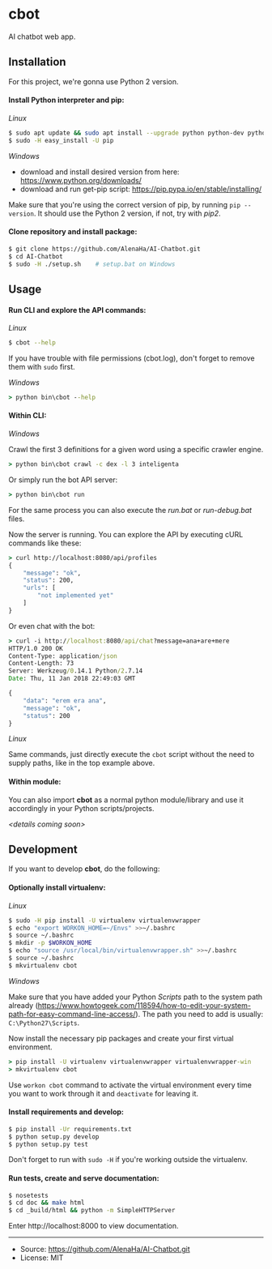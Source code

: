 # cbot

AI chatbot web app.


## Installation

For this project, we're gonna use Python 2 version.

#### Install Python interpreter and pip:

*Linux*

```bash
$ sudo apt update && sudo apt install --upgrade python python-dev python-setuptools
$ sudo -H easy_install -U pip
```

*Windows*
- download and install desired version from here: https://www.python.org/downloads/
- download and run get-pip script: https://pip.pypa.io/en/stable/installing/

Make sure that you're using the correct version of pip, by running
`pip --version`. It should use the Python 2 version, if not, try with *pip2*.

#### Clone repository and install package:

```bash
$ git clone https://github.com/AlenaHa/AI-Chatbot.git
$ cd AI-Chatbot
$ sudo -H ./setup.sh    # setup.bat on Windows
```


## Usage

#### Run CLI and explore the API commands:

*Linux*

```bash
$ cbot --help
```

If you have trouble with file permissions (cbot.log), don't forget to remove
them with `sudo` first.

*Windows*

```bat
> python bin\cbot --help
```

#### Within CLI:

*Windows*

Crawl the first 3 definitions for a given word using a specific crawler engine.

```bat
> python bin\cbot crawl -c dex -l 3 inteligenta
```

Or simply run the bot API server:

```bat
> python bin\cbot run
```

For the same process you can also execute the *run.bat* or *run-debug.bat* files.

Now the server is running. You can explore the API by executing cURL commands
like these:

```bat
> curl http://localhost:8080/api/profiles
{
    "message": "ok",
    "status": 200,
    "urls": [
        "not implemented yet"
    ]
}
```

Or even chat with the bot:

```bat
> curl -i http://localhost:8080/api/chat?message=ana+are+mere
HTTP/1.0 200 OK
Content-Type: application/json
Content-Length: 73
Server: Werkzeug/0.14.1 Python/2.7.14
Date: Thu, 11 Jan 2018 22:49:03 GMT

{
    "data": "erem era ana", 
    "message": "ok", 
    "status": 200
}
```

*Linux*

Same commands, just directly execute the `cbot` script without the need to
supply paths, like in the top example above. 

#### Within module:

You can also import **cbot** as a normal python module/library and use it
accordingly in your Python scripts/projects.

*\<details coming soon\>*

## Development

If you want to develop **cbot**, do the following:

#### Optionally install virtualenv:

*Linux*

```bash
$ sudo -H pip install -U virtualenv virtualenvwrapper
$ echo "export WORKON_HOME=~/Envs" >>~/.bashrc
$ source ~/.bashrc
$ mkdir -p $WORKON_HOME
$ echo "source /usr/local/bin/virtualenvwrapper.sh" >>~/.bashrc
$ source ~/.bashrc
$ mkvirtualenv cbot
```

*Windows*

Make sure that you have added your Python *Scripts* path to the system
path already (https://www.howtogeek.com/118594/how-to-edit-your-system-path-for-easy-command-line-access/).
The path you need to add is usually: `C:\Python27\Scripts`.

Now install the necessary pip packages and create your first virtual environment.

```bat
> pip install -U virtualenv virtualenvwrapper virtualenvwrapper-win
> mkvirtualenv cbot
```

Use `workon cbot` command to activate the virtual environment every time you
want to work through it and `deactivate` for leaving it.

#### Install requirements and develop:

```bash
$ pip install -Ur requirements.txt
$ python setup.py develop
$ python setup.py test
```

Don't forget to run with `sudo -H` if you're working outside the virtualenv.

#### Run tests, create and serve documentation:

```bash
$ nosetests
$ cd doc && make html
$ cd _build/html && python -m SimpleHTTPServer
```

Enter http://localhost:8000 to view documentation.

----

* Source: https://github.com/AlenaHa/AI-Chatbot.git
* License: MIT
